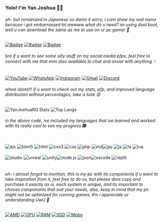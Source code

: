 ### Yolo! I'm Yan Joshua 🏯💕
###### oh- but romanized in Japanese so damn it sorry, i cant show my real name because i got embarrassed lol awwww what do u need? im using dual boot, well u can download the same as me to use on ur pc gamer 🗿

[![Badge](https://img.shields.io/badge/Windows-0078D6?style=for-the-badge&logo=windows&logoColor=white
)](https://www.microsoft.com/pt-br/software-download/windows10)
[![Badge](https://img.shields.io/badge/Linux_Mint-87CF3E?style=for-the-badge&logo=linux-mint&logoColor=white)](https://linuxmint.com/edition.php?id=281)
[![Badge](https://img.shields.io/badge/iOS-000000?style=for-the-badge&logo=ios&logoColor=white)](https://www.apple.com/br/shop/buy-iphone/iphone-se)

###### bro if u want to see some silly stuff on my social media pfps, feel free to connect with me that imm also available to chat and assist with anything 🀄

[![YouTube](https://img.shields.io/badge/YouTube-FF0000?style=for-the-badge&logo=youtube&logoColor=white)](https://www.youtube.com/channel/UC--sGmFLG3-UuTr6zaiv6iw)
[![WhatsApp](https://img.shields.io/badge/WhatsApp-25D366?style=for-the-badge&logo=whatsapp&logoColor=white)](https://www.google.com/search?q=no+u%2C+only+brazilian+whatsapp+lol&rlz=1C1RXQR_pt-PTBR1059BR1059&sxsrf=APwXEdcJ-nEOTki9cS5Tj41_BfEQBDhRxA%3A1686468208112&ei=cHaFZJ29BqWb1sQP-sqj2AI&ved=0ahUKEwidteDT17r_AhWljZUCHXrlCCsQ4dUDCA8&uact=5&oq=no+u%2C+only+brazilian+whatsapp+lol&gs_lcp=Cgxnd3Mtd2l6LXNlcnAQAzIHCCEQoAEQCjIHCCEQoAEQCkoECEEYAFAAWABgAGgAcAB4AIABogKIAaICkgEDMi0xmAEA&sclient=gws-wiz-serp)
[![Instagram](https://img.shields.io/badge/Instagram-E4405F?style=for-the-badge&logo=instagram&logoColor=white)](https://www.instagram.com/yanjoshuaff/)
[![Gmail](https://img.shields.io/badge/Gmail-D14836?style=for-the-badge&logo=gmail&logoColor=white)](https://www.google.com/search?q=yanjoshuarq%40gmail.com&sxsrf=APwXEddjTxi10RFT-hUW-83exI3GyS_4FQ%3A1686468479421&source=hp&ei=f3eFZIX6F-Go5OUPy72zyA8&iflsig=AOEireoAAAAAZIWFjzELMrCstDEUxlFz7Bow5gOs3g3X&ved=0ahUKEwjFtY7V2Lr_AhVhFLkGHcveDPkQ4dUDCAk&uact=5&oq=yanjoshuarq%40gmail.com&gs_lcp=Cgdnd3Mtd2l6EAM6BwgjEOoCECc6DQguEMcBENEDEOoCECc6BwgjEIoFECc6EQguEIAEELEDEIMBEMcBENEDOg4ILhCKBRCxAxCDARDUAjoNCAAQigUQsQMQgwEQQzoLCAAQgAQQsQMQgwE6BAgjECc6BwgAEIoFEEM6CAguEIAEELEDOgcILhCKBRBDOgsILhCABBCxAxCDAToLCC4QgwEQsQMQgAQ6CAgAEIAEELEDOgUILhCABDoFCAAQgAQ6CAguELEDEIAEOgoILhCKBRCxAxBDOgoIABCABBBGEP8BOggILhCABBDLAToICAAQgAQQywE6CgguEIAEEAoQywE6BwgAEA0QgAQ6BggAEB4QDToICAAQHhANEA86BQghEKABOgkIABANEBMQgAQ6CAgAEB4QDRATOgoIABAIEB4QDRATOgUIABCiBFDEB1i-TWD5X2gFcAB4AIABkwOIAbUskgEKMC4xOC43LjIuMZgBAKABAbABCg&sclient=gws-wiz)
[![Discord](https://img.shields.io/badge/Discord-7289DA?style=for-the-badge&logo=discord&logoColor=white)](https://discord.gg/hbK87Yzs4B)

###### whoa idiots!!! if u want to check out my stats, pfp, and improved language distribution without percentages, take a look 😡

![YanJoshuaRQ Stats](https://github-readme-stats.vercel.app/api?username=yanjoshuarq&show_icons=true&theme=dark)
![Top Langs](https://github-readme-stats.vercel.app/api/top-langs/?username=yanjoshuarq&layout=compact&hide_progress=false&theme=dark)

###### in the above code, ive included my languages that ive learned and worked with its really cool to see my progress 🎆

<div style="display: inline-block">
    <img align="center" alt="ejs" src="https://img.shields.io/badge/EJS-664625?style=for-the-badge&logo=html5&logoColor=white" />
    <img align="center" alt="html5" src="https://img.shields.io/badge/HTML5-E34F26?style=for-the-badge&logo=html5&logoColor=white" />   
    <img align="center" alt="html" src="https://img.shields.io/badge/HTML-239120?style=for-the-badge&logo=html5&logoColor=white" /> 
    <img align="center" alt="css3" src="https://img.shields.io/badge/CSS3-1572B6?style=for-the-badge&logo=css3&logoColor=white" />
    <img align="center" alt="css" src="https://img.shields.io/badge/CSS-239120?&style=for-the-badge&logo=css3&logoColor=white" /> 
    <img align="center" alt="php" src="https://img.shields.io/badge/PHP-777BB4?style=for-the-badge&logo=php&logoColor=white" />
    <img align="center" alt="md" src="https://img.shields.io/badge/Markdown-000000?style=for-the-badge&logo=markdown&logoColor=white" />
</div><div style="display: inline-block"><br />
    <img align="center" alt="py" src="https://img.shields.io/badge/Python-14354C?style=for-the-badge&logo=python&logoColor=white" />
    <img align="center" alt="js" src="https://img.shields.io/badge/JavaScript-F7DF1E?style=for-the-badge&logo=javascript&logoColor=black" /> 
    <img align="center" alt="ts" src="https://img.shields.io/badge/TypeScript-007ACC?style=for-the-badge&logo=typescript&logoColor=white" /> 
    <img align="center" alt="lua" src="https://img.shields.io/badge/Lua-2C2D72?style=for-the-badge&logo=lua&logoColor=white" />
</div><div style="display: inline-block"><br />
    <img align="center" alt="studio" src="https://img.shields.io/badge/Roblox%20Studio-143157?style=for-the-badge&logo=roblox&logoColor=white" />
    <img align="center" alt="unreal" src="https://img.shields.io/badge/Unreal%20Engine-313131?style=for-the-badge&logo=unreal%20engine&logoColor=white" />
    <img align="center" alt="unity" src="https://img.shields.io/badge/Unity-100000?style=for-the-badge&logo=unity&logoColor=white" />
</div><div style="display: inline-block"><br />
    <img align="center" alt="node.js" src="https://img.shields.io/badge/Node.js-43853D?style=for-the-badge&logo=node.js&logoColor=white" />
    <img align="center" alt="json" src="https://img.shields.io/badge/json%20web%20tokens-323330?style=for-the-badge&logo=json-web-tokens&logoColor=pink" />
</div><div style="display: inline-block"><br />
    <img align="center" alt="vscode" src="https://img.shields.io/badge/Visual_Studio_Code-0078D4?style=for-the-badge&logo=visual%20studio%20code&logoColor=white" />
    <img align="center" alt="replit" src="https://img.shields.io/badge/replit-667881?style=for-the-badge&logo=replit&logoColor=white" />
</div>

###### <br /> oh- i almost forgot to mention, this is my pc with its components if u want to take inspiration from it, feel free to do so, but please dont copy and purchase it exactly as is, each system is unique, and its important to choose components that suit your needs, also, keep in mind that my pc might not be optimized for running games, thx i appreciate ur understanding UwU 💖

[![AMD](https://img.shields.io/badge/AMD-Ryzen_5_5600G-ED1C24?style=for-the-badge&logo=amd&logoColor=white)](https://www.amd.com/en/products/apu/amd-ryzen-5-5600g)
[![GPU](https://img.shields.io/badge/VEGA-Integrated_iGPU-FF4C4B?style=for-the-badge&logo=amd&logoColor=white)]()
[![RAM](https://img.shields.io/badge/RAM-DDR4_24GB-00C5AC?style=for-the-badge)]()
[![SSD](https://img.shields.io/badge/SSD-1TB-00C5AC?style=for-the-badge)]()
[![Mobo](https://img.shields.io/badge/Motherboard-B450M_GAMING-8A2BE2?style=for-the-badge)](https://www.gigabyte.com/Motherboard/B450M-GAMING-rev-1x)
